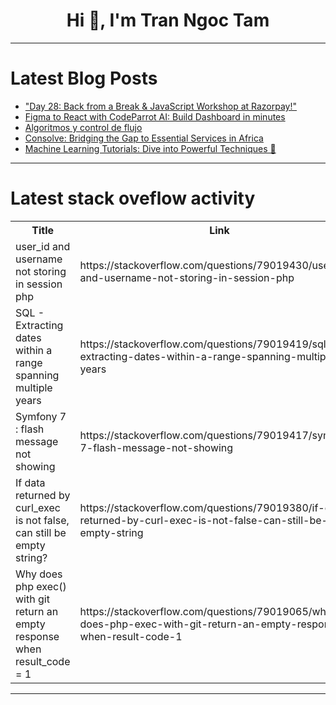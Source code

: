 <h1 align="center">Hi 👋, I'm Tran Ngoc Tam</h1>

---

# Latest Blog Posts 
<!-- BLOG-POST-LIST:START -->
- [&quot;Day 28: Back from a Break &amp; JavaScript Workshop at Razorpay!&quot;](https://dev.to/jasman_deep_58679206bad26/day-28-back-from-a-break-javascript-workshop-at-razorpay-3elj)
- [Figma to React with CodeParrot AI: Build Dashboard in minutes](https://dev.to/codeparrot/figma-to-react-with-codeparrot-ai-build-dashboard-in-minutes-3534)
- [Algoritmos y control de flujo](https://dev.to/fernandomoyano/-algoritmos-y-control-de-flujo-14dh)
- [Consolve: Bridging the Gap to Essential Services in Africa](https://dev.to/fasakinhenry/consolve-bridging-the-gap-to-essential-services-in-africa-3pgk)
- [Machine Learning Tutorials: Dive into Powerful Techniques 🧠](https://dev.to/labex/machine-learning-tutorials-dive-into-powerful-techniques-494l)
<!-- BLOG-POST-LIST:END -->

---

# Latest stack oveflow activity
<table>
  <tr><th>Title</th><th>Link</th></tr>
  <!-- STACKOVERFLOW:START --><tr><td>user_id and username not storing in session php</td><td>https://stackoverflow.com/questions/79019430/user-id-and-username-not-storing-in-session-php</td></tr><tr><td>SQL - Extracting dates within a range spanning multiple years</td><td>https://stackoverflow.com/questions/79019419/sql-extracting-dates-within-a-range-spanning-multiple-years</td></tr><tr><td>Symfony 7 : flash message not showing</td><td>https://stackoverflow.com/questions/79019417/symfony-7-flash-message-not-showing</td></tr><tr><td>If data returned by curl_exec is not false, can still be empty string?</td><td>https://stackoverflow.com/questions/79019380/if-data-returned-by-curl-exec-is-not-false-can-still-be-empty-string</td></tr><tr><td>Why does php exec&lpar;&rpar; with git return an empty response when result_code = 1</td><td>https://stackoverflow.com/questions/79019065/why-does-php-exec-with-git-return-an-empty-response-when-result-code-1</td></tr><!-- STACKOVERFLOW:END -->
</table>

---


